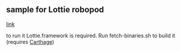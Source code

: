 ## sample for Lottie robopod
[link](https://github.com/dkimitsa/robovm-robopods/tree/alt/lottie)

to run it Lottie.framework is required. Run fetch-binaries.sh to build it (requires [Carthage](https://github.com/Carthage/Carthage#installing-carthage))

